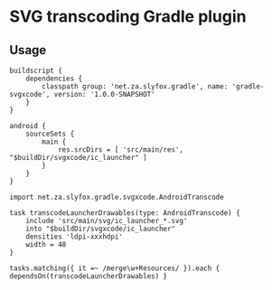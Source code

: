 SVG transcoding Gradle plugin
=============================

Usage
-----
	buildscript {
		dependencies {
			classpath group: 'net.za.slyfox.gradle', name: 'gradle-svgxcode', version: '1.0.0-SNAPSHOT'
		}
	}
	
	android {
		sourceSets {
			main {
				res.srcDirs = [ 'src/main/res', "$buildDir/svgxcode/ic_launcher" ]
			}
		}
	}
	
	import net.za.slyfox.gradle.svgxcode.AndroidTranscode
	
	task transcodeLauncherDrawables(type: AndroidTranscode) {
		include 'src/main/svg/ic_launcher_*.svg'
		into "$buildDir/svgxcode/ic_launcher"
		densities 'ldpi-xxxhdpi'
		width = 48
	}
	
	tasks.matching({ it =~ /merge\w+Resources/ }).each { dependsOn(transcodeLauncherDrawables) }
